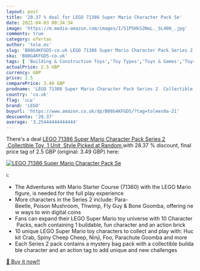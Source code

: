 ```yaml
---
layout: post
title: '28.37 % deal for LEGO 71386 Super Mario Character Pack Se'
date: 2021-04-03 00:34:34
image: 'https://m.media-amazon.com/images/I/51P5HkS2NeL._SL400_.jpg'
comments: true
category: ofertas
author: 'tole.es'
slug: 'B08G4KFGD5-co.uk LEGO 71386 Super Mario Character Pack Series 2...'
sku: 'B08G4KFGD5-co.uk'
tags: [ 'Building & Construction Toys','Toy Types','Toys & Games','Toys Store','lego', ]
actualPrice: 2.5 GBP
currency: GBP
price: 2.5
comparePrice: 3.49 GBP
prodname: 'LEGO 71386 Super Mario Character Pack Series 2  Collectible Toy  1 Unit  Style Picked at Random '
country: 'co.uk'
flag: '🇬🇧'
brand: 'LEGO'
buyurl: 'https://www.amazon.co.uk/dp/B08G4KFGD5/?tag=tolees0a-21'
descuento: '28.37'
average: '3.25444444444444'
---
```


There's a deal [LEGO 71386 Super Mario Character Pack Series 2  Collectible Toy  1 Unit  Style Picked at Random ](https://www.amazon.co.uk/dp/B08G4KFGD5/?tag=tolees0a-21)  with  28.37 % discount, final price tag of  2.5 GBP (original: 3.49 GBP) here:

[![LEGO 71386 Super Mario Character Pack Se](https://m.media-amazon.com/images/I/51P5HkS2NeL._SL400_.jpg)](https://www.amazon.co.uk/dp/B08G4KFGD5/?tag=tolees0a-21)

ℹ️:

- The Adventures with Mario Starter Course (71360) with the LEGO Mario figure, is needed for the full play experience
- More characters in the Series 2 include: Para-Beetle, Poison Mushroom, Thwimp, Fly Guy & Bone Goomba, offering new ways to win digital coins
- Fans can expand their LEGO Super Mario toy universe with 10 Character Packs, each containing 1 buildable, fun character and an action brick
- 10 unique LEGO Super Mario toy characters to collect and play with: Huckit Crab, Spiny Cheep Cheep, Ninji, Foo, Parachute Goomba and more
- Each Series 2 pack contains a mystery bag pack with a collectible buildable character and an action tag to add unique and new challenges

[🛒 Buy it now!!](https://www.amazon.co.uk/dp/B08G4KFGD5/?tag=tolees0a-21)
